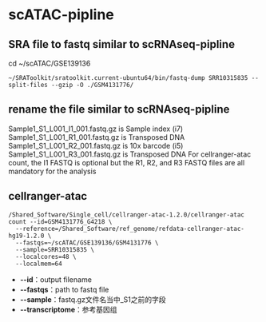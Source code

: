 # scATAC-pipline
## SRA file to fastq similar to scRNAseq-pipline
cd ~/scATAC/GSE139136
```
~/SRAToolkit/sratoolkit.current-ubuntu64/bin/fastq-dump SRR10315835 --split-files --gzip -O ./GSM4131776/
```

## rename the file similar to scRNAseq-pipline 
Sample1_S1_L001_I1_001.fastq.gz is Sample index (i7)
Sample1_S1_L001_R1_001.fastq.gz is Transposed DNA
Sample1_S1_L001_R2_001.fastq.gz is 10x barcode (i5)
Sample1_S1_L001_R3_001.fastq.gz is Transposed DNA
For cellranger-atac count, the I1 FASTQ is optional but the R1, R2, and R3 FASTQ files are all mandatory for the analysis

## cellranger-atac
```
/Shared_Software/Single_cell/cellranger-atac-1.2.0/cellranger-atac count --id=GSM4131776_G4218 \
  --reference=/Shared_Software/ref_genome/refdata-cellranger-atac-hg19-1.2.0 \
  --fastqs=~/scATAC/GSE139136/GSM4131776 \
  --sample=SRR10315835 \
  --localcores=48 \
  --localmem=64 
```
* **--id**：output filename  
* **--fastqs**：path to fastq file  
* **--sample**：fastq.gz文件名当中_S1之前的字段  
* **--transcriptome**：参考基因组
